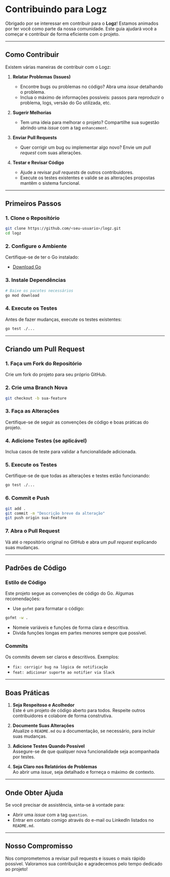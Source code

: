 # **Contribuindo para Logz**

Obrigado por se interessar em contribuir para o **Logz**! Estamos animados por ter você como parte da nossa comunidade. Este guia ajudará você a começar e contribuir de forma eficiente com o projeto.

---

## **Como Contribuir**

Existem várias maneiras de contribuir com o Logz:

1. **Relatar Problemas (Issues)**
    - Encontre bugs ou problemas no código? Abra uma _issue_ detalhando o problema.
    - Inclua o máximo de informações possíveis: passos para reproduzir o problema, logs, versão do Go utilizada, etc.

2. **Sugerir Melhorias**
    - Tem uma ideia para melhorar o projeto? Compartilhe sua sugestão abrindo uma _issue_ com a tag `enhancement`.

3. **Enviar Pull Requests**
    - Quer corrigir um bug ou implementar algo novo? Envie um _pull request_ com suas alterações.

4. **Testar e Revisar Código**
    - Ajude a revisar _pull requests_ de outros contribuidores.
    - Execute os testes existentes e valide se as alterações propostas mantêm o sistema funcional.

---

## **Primeiros Passos**

### 1. **Clone o Repositório**
```bash
git clone https://github.com/<seu-usuario>/logz.git
cd logz
```

### 2. **Configure o Ambiente**
Certifique-se de ter o Go instalado:
- [Download Go](https://go.dev/dl/)

### 3. **Instale Dependências**
```bash
# Baixe os pacotes necessários
go mod download
```

### 4. **Execute os Testes**
Antes de fazer mudanças, execute os testes existentes:
```bash
go test ./...
```

---

## **Criando um Pull Request**

### **1. Faça um Fork do Repositório**
Crie um fork do projeto para seu próprio GitHub.

### **2. Crie uma Branch Nova**
```bash
git checkout -b sua-feature
```

### **3. Faça as Alterações**
Certifique-se de seguir as convenções de código e boas práticas do projeto.

### **4. Adicione Testes (se aplicável)**
Inclua casos de teste para validar a funcionalidade adicionada.

### **5. Execute os Testes**
Certifique-se de que todas as alterações e testes estão funcionando:
```bash
go test ./...
```

### **6. Commit e Push**
```bash
git add .
git commit -m "Descrição breve da alteração"
git push origin sua-feature
```

### **7. Abra o Pull Request**
Vá até o repositório original no GitHub e abra um _pull request_ explicando suas mudanças.

---

## **Padrões de Código**

### **Estilo de Código**
Este projeto segue as convenções de código do Go. Algumas recomendações:
- Use `gofmt` para formatar o código:
```bash
gofmt -w .
```

- Nomeie variáveis e funções de forma clara e descritiva.
- Divida funções longas em partes menores sempre que possível.

### **Commits**
Os commits devem ser claros e descritivos. Exemplos:
- `fix: corrigir bug na lógica de notificação`
- `feat: adicionar suporte ao notifier via Slack`

---

## **Boas Práticas**

1. **Seja Respeitoso e Acolhedor**  
   Este é um projeto de código aberto para todos. Respeite outros contribuidores e colabore de forma construtiva.

2. **Documente Suas Alterações**  
   Atualize o `README.md` ou a documentação, se necessário, para incluir suas mudanças.

3. **Adicione Testes Quando Possível**  
   Assegure-se de que qualquer nova funcionalidade seja acompanhada por testes.

4. **Seja Claro nos Relatórios de Problemas**  
   Ao abrir uma _issue_, seja detalhado e forneça o máximo de contexto.

---

## **Onde Obter Ajuda**

Se você precisar de assistência, sinta-se à vontade para:
- Abrir uma _issue_ com a tag `question`.
- Entrar em contato comigo através do e-mail ou LinkedIn listados no `README.md`.

---

## **Nosso Compromisso**

Nos comprometemos a revisar pull requests e issues o mais rápido possível. Valoramos sua contribuição e agradecemos pelo tempo dedicado ao projeto!
